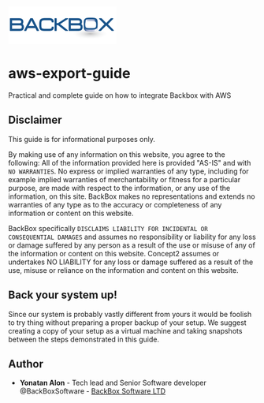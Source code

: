 ![N|Solid](logo.png)

# aws-export-guide
Practical and complete guide on how to integrate Backbox with AWS

## Disclaimer
This guide is for informational purposes only. 

By making use of any information on this website, you agree to the following: All of the information provided here is provided "AS-IS" and with `NO WARRANTIES`. No express or implied warranties of any type, including for example implied warranties of merchantability or fitness for a particular purpose, are made with respect to the information, or any use of the information, on this site. BackBox makes no representations and extends no warranties of any type as to the accuracy or completeness of any information or content on this website.

BackBox specifically `DISCLAIMS LIABILITY FOR INCIDENTAL OR CONSEQUENTIAL DAMAGES` and assumes no responsibility or liability for any loss or damage suffered by any person as a result of the use or misuse of any of the information or content on this website. Concept2 assumes or undertakes NO LIABILITY for any loss or damage suffered as a result of the use, misuse or reliance on the information and content on this website.

## Back your system up!
Since our system is probably vastly different from yours it would be foolish to try thing without preparing a proper backup of your setup.
We suggest creating a copy of your setup as a virtual machine and taking snapshots between the steps demonstrated in this guide.

## Author

* **Yonatan Alon** - Tech lead and Senior Software developer  @BackBoxSoftware - [BackBox Software LTD](https://www.backbox.com)
